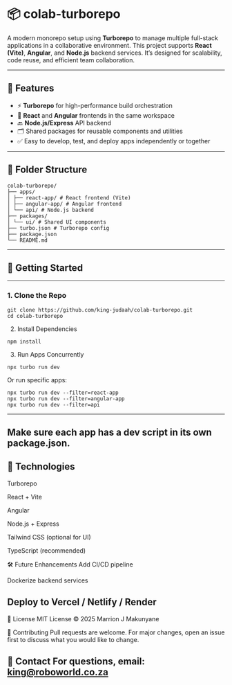 # 📦 colab-turborepo

A modern monorepo setup using **Turborepo** to manage multiple full-stack applications in a collaborative environment. This project supports **React (Vite)**, **Angular**, and **Node.js** backend services. It’s designed for scalability, code reuse, and efficient team collaboration.

---

## 🔧 Features

- ⚡️ **Turborepo** for high-performance build orchestration
- 🧩 **React** and **Angular** frontends in the same workspace
- 🔙 **Node.js/Express** API backend
- 🗂 Shared packages for reusable components and utilities
- ✅ Easy to develop, test, and deploy apps independently or together

---

## 📁 Folder Structure
```
colab-turborepo/
├── apps/
│ ├── react-app/ # React frontend (Vite)
│ ├── angular-app/ # Angular frontend
│ └── api/ # Node.js backend
├── packages/
│ └── ui/ # Shared UI components
├── turbo.json # Turborepo config
├── package.json
└── README.md
```
---
## 🚀 Getting Started
---
### 1. Clone the Repo
```
git clone https://github.com/king-judaah/colab-turborepo.git
cd colab-turborepo
```
2. Install Dependencies
```
npm install
```
3. Run Apps Concurrently

```
npx turbo run dev
```
Or run specific apps:
```
npx turbo run dev --filter=react-app
npx turbo run dev --filter=angular-app
npx turbo run dev --filter=api
```
---
Make sure each app has a dev script in its own package.json.
---
🧱 Technologies
---
Turborepo

React + Vite

Angular

Node.js + Express

Tailwind CSS (optional for UI)

TypeScript (recommended)

🛠 Future Enhancements
 Add CI/CD pipeline

 Dockerize backend services

 Deploy to Vercel / Netlify / Render
---
📄 License
MIT License © 2025 Marrion J Makunyane

🤝 Contributing
Pull requests are welcome. For major changes, open an issue first to discuss what you would like to change.

💬 Contact
For questions, email: king@roboworld.co.za
---
